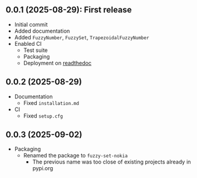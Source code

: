## 0.0.1 (2025-08-29): First release

* Initial commit
* Added documentation
* Added `FuzzyNumber`, `FuzzySet`, `TrapezoidalFuzzyNumber`
* Enabled CI
  * Test suite
  * Packaging
  * Deployment on [readthedoc](https://app.readthedocs.org/)

## 0.0.2 (2025-08-29)

* Documentation
  * Fixed `installation.md`
* CI
  * Fixed `setup.cfg`

## 0.0.3 (2025-09-02)

* Packaging
  * Renamed the package to `fuzzy-set-nokia`
    * The previous name was too close of existing projects already in pypi.org
